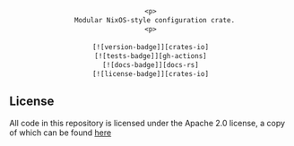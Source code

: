 [crates-io]: https://crates.io/crates/module
[docs-rs]: https://docs.rs/module/latest/module
[gh-actions]: https://github.com/threadexio/module-rs/actions/workflows/ci.yaml

[license-badge]: https://img.shields.io/github/license/threadexio/module-rs?style=flat-square
[tests-badge]: https://img.shields.io/github/actions/workflow/status/threadexio/module-rs/ci.yaml?style=flat-square
[version-badge]: https://img.shields.io/crates/v/module?style=flat-square
[docs-badge]: https://img.shields.io/docsrs/module?style=flat-square

[examples]: https://github.com/threadexio/module-rs/tree/master/examples
[license]: https://github.com/threadexio/module-rs/blob/master/LICENSE

<div class="rustdoc-hidden">
  <div align="center"
    <img src="https://raw.githubusercontent.com/threadexio/module-rs/master/assets/title.svg" width="640" alt="title"/>

    <p>
      Modular NixOS-style configuration crate.
    <p>

    [![version-badge]][crates-io]
    [![tests-badge]][gh-actions]
    [![docs-badge]][docs-rs]
    [![license-badge]][crates-io]

  </div>
</div>

## License

All code in this repository is licensed under the Apache 2.0 license, a copy of
which can be found [here][license]
